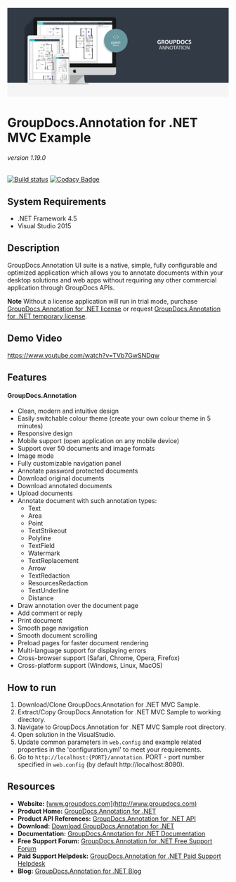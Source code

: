 ![Alt text](https://raw.githubusercontent.com/groupdocs-annotation/groupdocs-annotation.github.io/master/resources/image/banner.png "GroupDocs.Annotation")
# GroupDocs.Annotation for .NET MVC Example
###### version 1.19.0

[![Build status](https://ci.appveyor.com/api/projects/status/tj9md854bn7mqw44/branch/master?svg=true)](https://ci.appveyor.com/project/egorovpavel/groupdocs-annotation-for-net-mvc/branch/master)
[![Codacy Badge](https://api.codacy.com/project/badge/Grade/c27a7fb14b20448b86aa9e6e881f977f)](https://www.codacy.com/app/egorovpavel/GroupDocs.Annotation-for-.NET-MVC?utm_source=github.com&amp;utm_medium=referral&amp;utm_content=groupdocs-annotation/GroupDocs.Annotation-for-.NET-MVC&amp;utm_campaign=Badge_Grade)


## System Requirements
- .NET Framework 4.5
- Visual Studio 2015


## Description
GroupDocs.Annotation UI suite is a native, simple, fully configurable and optimized application which allows you to annotate documents within your desktop solutions and web apps without requiring any other commercial application through GroupDocs APIs.

**Note** Without a license application will run in trial mode, purchase [GroupDocs.Annotation for .NET license](https://purchase.groupdocs.com/order-online-step-1-of-8.aspx) or request [GroupDocs.Annotation for .NET temporary license](https://purchase.groupdocs.com/temporary-license).


## Demo Video
https://www.youtube.com/watch?v=TVb7GwSNDqw


## Features
#### GroupDocs.Annotation
- Clean, modern and intuitive design
- Easily switchable colour theme (create your own colour theme in 5 minutes)
- Responsive design
- Mobile support (open application on any mobile device)
- Support over 50 documents and image formats
- Image mode
- Fully customizable navigation panel
- Annotate password protected documents
- Download original documents
- Download annotated documents
- Upload documents
- Annotate document with such annotation types: 
   * Text
   * Area
   * Point
   * TextStrikeout
   * Polyline
   * TextField
   * Watermark
   * TextReplacement
   * Arrow
   * TextRedaction
   * ResourcesRedaction
   * TextUnderline
   * Distance
- Draw annotation over the document page
- Add comment or reply
- Print document
- Smooth page navigation
- Smooth document scrolling
- Preload pages for faster document rendering
- Multi-language support for displaying errors
- Cross-browser support (Safari, Chrome, Opera, Firefox)
- Cross-platform support (Windows, Linux, MacOS)

## How to run
1. Download/Clone GroupDocs.Annotation for .NET MVC Sample.
2. Extract/Copy GroupDocs.Annotation for .NET MVC Sample to working directory.
3. Navigate to GroupDocs.Annotation for .NET MVC Sample root directory.
4. Open solution in the VisualStudio.
5. Update common parameters in `web.config` and example related properties in the 'configuration.yml' to meet your requirements.
6. Go to `http://localhost:{PORT}/annotation`.
PORT - port number specified in `web.config` (by default http://localhost:8080).

## Resources
- **Website:** [www.groupdocs.com](http://www.groupdocs.com)
- **Product Home:** [GroupDocs.Annotation for .NET](https://products.groupdocs.com/annotation/net)
- **Product API References:** [GroupDocs.Annotation for .NET API](https://apireference.groupdocs.com)
- **Download:** [Download GroupDocs.Annotation for .NET](https://downloads.groupdocs.com/total/net)
- **Documentation:** [GroupDocs.Annotation for .NET Documentation](https://docs.groupdocs.com/dashboard.action)
- **Free Support Forum:** [GroupDocs.Annotation for .NET Free Support Forum](https://forum.groupdocs.com/c/annotation)
- **Paid Support Helpdesk:** [GroupDocs.Annotation for .NET Paid Support Helpdesk](https://helpdesk.groupdocs.com)
- **Blog:** [GroupDocs.Annotation for .NET Blog](https://blog.groupdocs.com/category/groupdocs-annotation-product-family)
